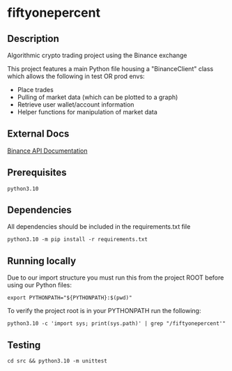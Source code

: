 # fiftyonepercent


## Description
Algorithmic crypto trading project using the Binance exchange

This project features a main Python file housing a "BinanceClient" class which allows the following in test OR prod envs:
- Place trades
- Pulling of market data (which can be plotted to a graph)
- Retrieve user wallet/account information
- Helper functions for manipulation of market data


## External Docs
[Binance API Documentation](https://binance-docs.github.io/apidocs)

## Prerequisites

`python3.10`


## Dependencies
All dependencies should be included in the requirements.txt file

`python3.10 -m pip install -r requirements.txt`

## Running locally
Due to our import structure you must run this from the project ROOT before using our Python files:

`export PYTHONPATH="${PYTHONPATH}:$(pwd)"`

To verify the project root is in your PYTHONPATH run the following:

`python3.10 -c 'import sys; print(sys.path)' | grep "/fiftyonepercent'"`

## Testing

`cd src && python3.10 -m unittest`